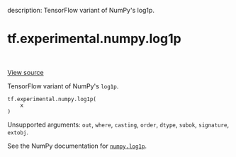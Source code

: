 description: TensorFlow variant of NumPy's log1p.

<div itemscope itemtype="http://developers.google.com/ReferenceObject">
<meta itemprop="name" content="tf.experimental.numpy.log1p" />
<meta itemprop="path" content="Stable" />
</div>

# tf.experimental.numpy.log1p

<!-- Insert buttons and diff -->

<table class="tfo-notebook-buttons tfo-api nocontent" align="left">

</table>

<a target="_blank" class="external" href="/code/stable/tensorflow/python/ops/numpy_ops/np_math_ops.py">View source</a>



TensorFlow variant of NumPy's `log1p`.


<pre class="devsite-click-to-copy prettyprint lang-py tfo-signature-link">
<code>tf.experimental.numpy.log1p(
    x
)
</code></pre>



<!-- Placeholder for "Used in" -->

Unsupported arguments: `out`, `where`, `casting`, `order`, `dtype`, `subok`, `signature`, `extobj`.

See the NumPy documentation for [`numpy.log1p`](https://numpy.org/doc/stable/reference/generated/numpy.log1p.html).